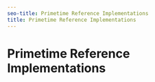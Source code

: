```yaml
---
seo-title: Primetime Reference Implementations
title: Primetime Reference Implementations
---
```


# Primetime Reference Implementations



